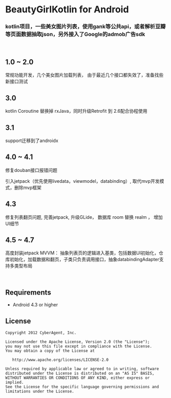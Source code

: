 # BeautyGirlKotlin for Android 

### kotlin项目，一些美女图片列表，使用gank等公共api，或者解析豆瓣等页面数据抽取json，另外接入了Google的admob广告sdk
<br>


## 1.0 ~ 2.0 

常规功能开发，几个美女图片加载列表， 由于最近几个接口都失效了，准备找些新接口测试

## 3.0 

kotlin Coroutine 替换掉 rxJava，同时升级Retrofit 到 2.6配合协程使用

## 3.1 

support迁移到了androidx 

## 4.0 ~ 4.1

修复douban接口报错问题


引入jetpack（优先使用livedata，viewmodel，databinding）, 取代mvp开发模式，删除mvp框架

## 4.3
修复列表翻页问题, 完善jetpack, 升级GLide， 数据库 room 替换 realm ， 增加UI细节


## 4.5 ~ 4.7 
高度封装jetpack MVVM：
抽象列表页的逻辑进入基类，包括数据UI初始化，仓库初始化，加载数据和翻页，子类只负责调用接口，抽象databindingAdapter支持多类型布局



<br>

## Requirements
* Android 4.3 or higher 

## License
    Copyright 2012 CyberAgent, Inc.

    Licensed under the Apache License, Version 2.0 (the "License");
    you may not use this file except in compliance with the License.
    You may obtain a copy of the License at

       http://www.apache.org/licenses/LICENSE-2.0

    Unless required by applicable law or agreed to in writing, software
    distributed under the License is distributed on an "AS IS" BASIS,
    WITHOUT WARRANTIES OR CONDITIONS OF ANY KIND, either express or implied.
    See the License for the specific language governing permissions and
    limitations under the License.





